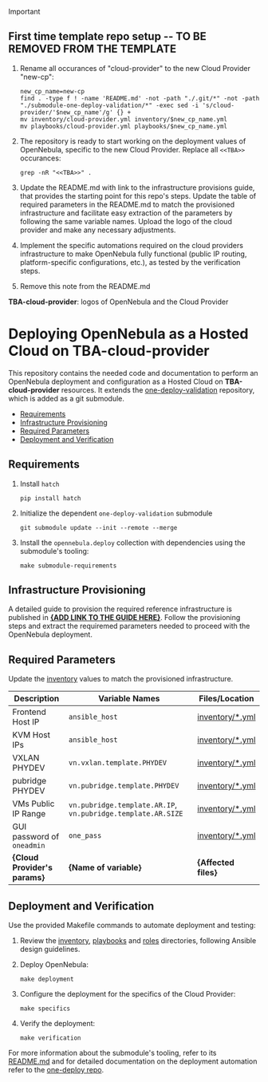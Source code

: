 > [!IMPORTANT]
>  
> ## First time template repo setup -- TO BE REMOVED FROM THE TEMPLATE
> 
> 1. Rename all occurances of "cloud-provider" to the new Cloud Provider "new-cp":
> 
>    ```shell
>    new_cp_name=new-cp
>    find . -type f ! -name 'README.md' -not -path "./.git/*" -not -path "./submodule-one-deploy-validation/*" -exec sed -i 's/cloud-provider/'$new_cp_name'/g' {} +
>    mv inventory/cloud-provider.yml inventory/$new_cp_name.yml
>    mv playbooks/cloud-provider.yml playbooks/$new_cp_name.yml
>    ```
> 
> 1. The repository is ready to start working on the deployment values of OpenNebula, specific to the new Cloud Provider. Replace all `<<TBA>>` occurances:
> 
>    ```shell
>    grep -nR "<<TBA>>" .
>    ```
>
> 1. Update the README.md with link to the infrastructure provisions guide, that provides the starting point for this repo's steps. Update the table of required parameters in the README.md to match the provisioned infrastructure and facilitate easy extraction of the parameters by following the same variable names. Upload the logo of the cloud provider and make any necessary adjustments.
> 
> 1. Implement the specific automations required on the cloud providers infrastructure to make OpenNebula fully functional (public IP routing, platform-specific configurations, etc.), as tested by the verification steps.
> 
>  1. Remove this note from the README.md
>

**TBA-cloud-provider**: logos of OpenNebula and the Cloud Provider

# Deploying OpenNebula as a Hosted Cloud on TBA-cloud-provider

This repository contains the needed code and documentation to perform an OpenNebula deployment and configuration as 
a Hosted Cloud on **TBA-cloud-provider** resources. It extends the [one-deploy-validation](https://github.com/OpenNebula/one-deploy-validation) repository, which is added as a git submodule.

- [Requirements](#requirements)
- [Infrastructure Provisioning](#infrastructure-provisioning)
- [Required Parameters](#required-parameters)
- [Deployment and Verification](#deployment-and-verification)

## Requirements

1. Install `hatch`

   ```shell
   pip install hatch
   ```

1. Initialize the dependent `one-deploy-validation` submodule

   ```shell
   git submodule update --init --remote --merge
   ```

1. Install the `opennebula.deploy` collection with dependencies using the submodule's tooling:

   ```shell
   make submodule-requirements
   ```

## Infrastructure Provisioning

A detailed guide to provision the required reference infrastructure is published in **[{ADD LINK TO THE GUIDE HERE}]()**.
Follow the provisioning steps and extract the requiremed parameters needed to proceed with the OpenNebula deployment.

## Required Parameters

Update the [inventory](./inventory/) values to match the provisioned infrastructure.

| Description                                 | Variable Names                      | Files/Location                                      |
|---------------------------------------------|-------------------------------------|-----------------------------------------------------|
| Frontend Host IP                            | `ansible_host`                      | [inventory/*.yml](./inventory/)    | 
| KVM Host IPs                            | `ansible_host`                      | [inventory/*.yml](./inventory/)     | 
| VXLAN PHYDEV                                 | `vn.vxlan.template.PHYDEV`          | [inventory/*.yml](./inventory/)                               | 
| pubridge PHYDEV                              | `vn.pubridge.template.PHYDEV`       | [inventory/*.yml](./inventory/)                               | 
| VMs Public IP Range                        | `vn.pubridge.template.AR.IP`, `vn.pubridge.template.AR.SIZE` | [inventory/*.yml](./inventory/)           | 
| GUI password of `oneadmin`       | `one_pass` | [inventory/*.yml](./inventory/)           | 
|  **{Cloud Provider's params}** |  **{Name of variable}** |  **{Affected files}** |.

## Deployment and Verification

Use the provided Makefile commands to automate deployment and testing:

1. Review the [inventory](./inventory/), [playbooks](./playbooks/) and [roles](./roles/) directories, following Ansible design guidelines.

1. Deploy OpenNebula:

   ```shell
   make deployment
   ```

1. Configure the deployment for the specifics of the Cloud Provider:

   ```shell
   make specifics
   ```

1. Verify the deployment:

   ```shell
   make verification
   ```

For more information about the submodule's tooling, refer to its [README.md](https://github.com/OpenNebula/one-deploy-validation/blob/master/README.md) and for detailed documentation on the deployment automation refer to the [one-deploy repo](https://github.com/OpenNebula/one-deploy).


